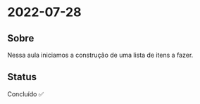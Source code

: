 # 2022-07-28

## Sobre

Nessa aula iniciamos a construção de uma lista de itens a fazer.

## Status

Concluído ✅
